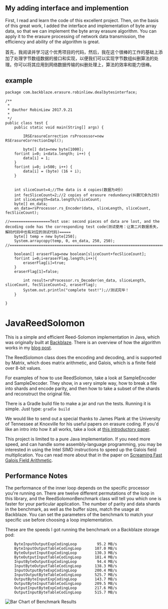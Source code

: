 ## My adding interface and implemention
First, I read and learn the code of this excellent project. Then, on the basis of this great work, I added the interface and implementation of byte array data, so that we can implement the byte array erasure algorithm. You can apply it to the erasure processing of network data transmission, the efficiency and ability of the algorithm is great.

首先，我阅读并学习这个优秀项目的代码，然后，我在这个很棒的工作的基础上添加了处理字节数组数据的接口和实现，以便我们可以实现字节数组纠删算法的处理。你可以将其应用到网络数据传输的纠删处理上，算法的效率和能力很棒。

## example
	package com.backblaze.erasure.robinliew.dealbytesinterface;

	/**
	 * 
	 * @author RobinLiew 2017.9.21
	 *
	 */
	public class test {
		public static void main(String[] args) {

			IRSErasureCorrection rsProcessor=new RSErasureCorrectionImpl();

			byte[] data=new byte[1000]; 
		for(int i=0; i<data.length; i++) {  
		    data[i] = 1;  
		}  
		for(int i=0; i<500; i++) {  
		    data[i] = (byte) (16 + i);  
		}  


		int sliceCount=4;//The data is 4 copies(数据为4份)
		int fecSliceCount=2;//2 copies of erasure redundancy(纠删冗余为2份)
		int sliceLength=data.length/sliceCount;
		byte[] en_data;
		en_data=rsProcessor.rs_Encoder(data, sliceLength, sliceCount, fecSliceCount);

	//==================Test use: second pieces of data are lost, and the decoding code has the corresponding test code(测试使用：让第二片数据丢失，解码代码中也有对应的测试代码)=====
		byte[] temp = new byte[250];
		System.arraycopy(temp, 0, en_data, 250, 250);						
	//==========================================================================================================

		boolean[] eraserFlag=new boolean[sliceCount+fecSliceCount];
		for(int i=0;i<eraserFlag.length;i++){
			eraserFlag[i]=true;
		}
		eraserFlag[1]=false;

			int result=rsProcessor.rs_Decoder(en_data, sliceLength, sliceCount, fecSliceCount=2, eraserFlag);
			System.out.println("complete test!");//测试完毕！
		}

	}

# JavaReedSolomon

This is a simple and efficient Reed-Solomon implementation in Java,
which was originally built at [Backblaze](https://www.backblaze.com).
There is an overview of how the algorithm works in my [blog
post](https://www.backblaze.com/blog/reed-solomon/).

The ReedSolomon class does the encoding and decoding, and is supported
by Matrix, which does matrix arithmetic, and Galois, which is a finite
field over 8-bit values.

For examples of how to use ReedSolomon, take a look at SampleEncoder
and SampleDecoder.  They show, in a very simple way, how to break a
file into shards and encode parity, and then how to take a subset of
the shards and reconstruct the original file.

There is a Gradle build file to make a jar and run the tests.  Running
it is simple.  Just type: `gradle build`

We would like to send out a special thanks to James Plank at the
University of Tennessee at Knoxville for his useful papers on erasure
coding.  If you'd like an intro into how it all works, take a look at
[this introductory paper](http://web.eecs.utk.edu/~plank/plank/papers/SPE-9-97.html).

This project is limited to a pure Java implementation.  If you need
more speed, and can handle some assembly-language programming,
you may be interested in using the Intel SIMD instructions to speed
up the Galois field multiplication.  You can read more about that 
in the paper on [Screaming Fast Galois Field Arithmetic](http://www.kaymgee.com/Kevin_Greenan/Publications_files/plank-fast2013.pdf).


## Performance Notes

The performance of the inner loop depends on the specific processor
you're running on.  There are twelve different permutations of the
loop in this library, and the ReedSolomonBenchmark class will tell
you which one is faster for your particular application.  The number
of parity and data shards in the benchmark, as well as the buffer
sizes, match the usage at Backblaze.  You can set the parameters of
the benchmark to match your specific use before choosing a loop
implementation. 

These are the speeds I got running the benchmark on a Backblaze
storage pod:

```
    ByteInputOutputExpCodingLoop         95.2 MB/s
    ByteInputOutputTableCodingLoop      107.0 MB/s
    ByteOutputInputExpCodingLoop        130.3 MB/s
    ByteOutputInputTableCodingLoop      181.4 MB/s
    InputByteOutputExpCodingLoop         94.4 MB/s
    InputByteOutputTableCodingLoop      138.3 MB/s
    InputOutputByteExpCodingLoop        200.4 MB/s
    InputOutputByteTableCodingLoop      525.7 MB/s
    OutputByteInputExpCodingLoop        143.7 MB/s
    OutputByteInputTableCodingLoop      209.5 MB/s
    OutputInputByteExpCodingLoop        217.6 MB/s
    OutputInputByteTableCodingLoop      515.7 MB/s
```

![Bar Chart of Benchmark Results](notes/benchmark_on_storage_pod.png)
